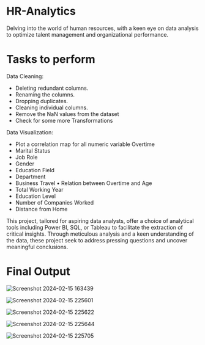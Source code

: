 # HR-Analytics

Delving into the world of human resources, with a keen eye on data analysis to optimize talent management and organizational performance.

# Tasks to perform

Data Cleaning:
* Deleting redundant columns.
* Renaming the columns.
* Dropping duplicates.
* Cleaning individual columns.
* Remove the NaN values from the dataset
* Check for some more Transformations

Data Visualization:
* Plot a correlation map for all numeric variable Overtime
* Marital Status
* Job Role
* Gender
* Education Field
* Department
* Business Travel
• Relation between Overtime and Age
* Total Working Year
* Education Level
* Number of Companies Worked
* Distance from Home

This project, tailored for aspiring data analysts, offer a choice of analytical tools including Power BI, SQL, or Tableau to facilitate the extraction of critical insights. Through meticulous analysis and a keen understanding of the data, these project seek to address pressing questions and uncover meaningful conclusions.

# Final Output

![Screenshot 2024-02-15 163439](https://github.com/parvinder204/HR-Analytics/assets/158289732/14470b36-2168-4a32-93b1-fada5e9df61a)

![Screenshot 2024-02-15 225601](https://github.com/parvinder204/HR-Analytics/assets/158289732/7caf0203-7d7e-4bbf-ad0b-ce2733318cbd)

![Screenshot 2024-02-15 225622](https://github.com/parvinder204/HR-Analytics/assets/158289732/ed38a341-f40b-401e-a85c-e2d4c9827b44)

![Screenshot 2024-02-15 225644](https://github.com/parvinder204/HR-Analytics/assets/158289732/508f8cff-891a-4793-809c-a373a3c7c8d2)

![Screenshot 2024-02-15 225705](https://github.com/parvinder204/HR-Analytics/assets/158289732/63dd738a-bf51-40cd-a519-8552c28aece1)
